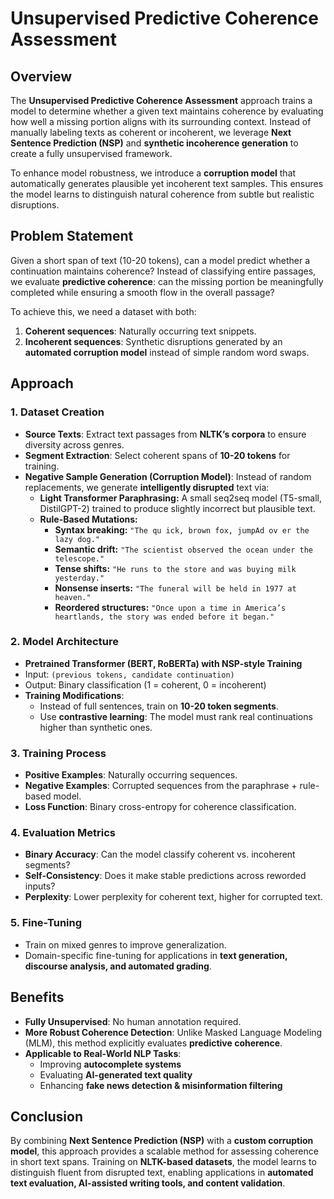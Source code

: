 # Unsupervised Predictive Coherence Assessment  

## Overview  
The **Unsupervised Predictive Coherence Assessment** approach trains a model to determine whether a given text maintains coherence by evaluating how well a missing portion aligns with its surrounding context. Instead of manually labeling texts as coherent or incoherent, we leverage **Next Sentence Prediction (NSP)** and **synthetic incoherence generation** to create a fully unsupervised framework.  

To enhance model robustness, we introduce a **corruption model** that automatically generates plausible yet incoherent text samples. This ensures the model learns to distinguish natural coherence from subtle but realistic disruptions.  

## Problem Statement  
Given a short span of text (10-20 tokens), can a model predict whether a continuation maintains coherence? Instead of classifying entire passages, we evaluate **predictive coherence**: can the missing portion be meaningfully completed while ensuring a smooth flow in the overall passage?  

To achieve this, we need a dataset with both:  
1. **Coherent sequences**: Naturally occurring text snippets.  
2. **Incoherent sequences**: Synthetic disruptions generated by an **automated corruption model** instead of simple random word swaps.  

## Approach  

### 1. **Dataset Creation**  
- **Source Texts**: Extract text passages from **NLTK’s corpora** to ensure diversity across genres.  
- **Segment Extraction**: Select coherent spans of **10-20 tokens** for training.  
- **Negative Sample Generation (Corruption Model)**: Instead of random replacements, we generate **intelligently disrupted** text via:  
  - **Light Transformer Paraphrasing:** A small seq2seq model (T5-small, DistilGPT-2) trained to produce slightly incorrect but plausible text.  
  - **Rule-Based Mutations:**  
    - **Syntax breaking:** `"The qu ick, brown fox, jumpAd ov er the lazy dog."`  
    - **Semantic drift:** `"The scientist observed the ocean under the telescope."`  
    - **Tense shifts:** `"He runs to the store and was buying milk yesterday."`  
    - **Nonsense inserts:** `"The funeral will be held in 1977 at heaven."`  
    - **Reordered structures:** `"Once upon a time in America’s heartlands, the story was ended before it began."`  

### 2. **Model Architecture**  
- **Pretrained Transformer (BERT, RoBERTa) with NSP-style Training**  
- Input: `(previous tokens, candidate continuation)`  
- Output: Binary classification (1 = coherent, 0 = incoherent)  
- **Training Modifications**:  
  - Instead of full sentences, train on **10-20 token segments**.  
  - Use **contrastive learning**: The model must rank real continuations higher than synthetic ones.  

### 3. **Training Process**  
- **Positive Examples**: Naturally occurring sequences.  
- **Negative Examples**: Corrupted sequences from the paraphrase + rule-based model.  
- **Loss Function**: Binary cross-entropy for coherence classification.  

### 4. **Evaluation Metrics**  
- **Binary Accuracy**: Can the model classify coherent vs. incoherent segments?  
- **Self-Consistency**: Does it make stable predictions across reworded inputs?  
- **Perplexity**: Lower perplexity for coherent text, higher for corrupted text.  

### 5. **Fine-Tuning**  
- Train on mixed genres to improve generalization.  
- Domain-specific fine-tuning for applications in **text generation, discourse analysis, and automated grading**.  

## Benefits  
- **Fully Unsupervised**: No human annotation required.  
- **More Robust Coherence Detection**: Unlike Masked Language Modeling (MLM), this method explicitly evaluates **predictive coherence**.  
- **Applicable to Real-World NLP Tasks**:  
  - Improving **autocomplete systems**  
  - Evaluating **AI-generated text quality**  
  - Enhancing **fake news detection & misinformation filtering**  

## Conclusion  
By combining **Next Sentence Prediction (NSP)** with a **custom corruption model**, this approach provides a scalable method for assessing coherence in short text spans. Training on **NLTK-based datasets**, the model learns to distinguish fluent from disrupted text, enabling applications in **automated text evaluation, AI-assisted writing tools, and content validation**.  
